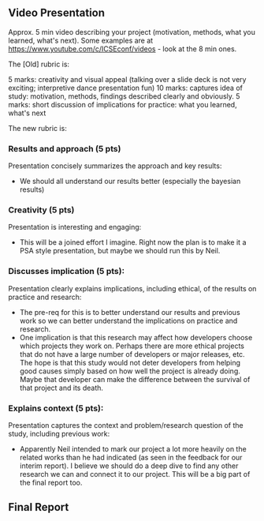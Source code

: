 ## Video Presentation
Approx. 5 min video describing your project (motivation, methods, what you learned, what's next).
Some examples are at https://www.youtube.com/c/ICSEconf/videos - look at the 8 min ones. 

The [Old] rubric is:

5 marks: creativity and visual appeal (talking over a slide deck is not very exciting; interpretive dance presentation fun)
10 marks: captures idea of study: motivation, methods, findings described clearly and obviously. 
5 marks: short discussion of implications for practice: what you learned, what's next

The new rubric is:
### Results and approach (5 pts)
Presentation concisely summarizes the approach and key results:

- We should all understand our results better (especially the bayesian results)

### Creativity (5 pts)
Presentation is interesting and engaging:

- This will be a joined effort I imagine. Right now the plan is to make it a PSA style presentation, but maybe we should run this by Neil.
### Discusses implication (5 pts):
Presentation clearly explains implications, including ethical, of the results on practice and research:

- The pre-req for this is to better understand our results and previous work so we can better understand the implications on practice and research.
- One implication is that this research may affect how developers choose which projects they work on. Perhaps there are more ethical projects that do not have a large number of developers or major releases, etc. The hope is that this study would not deter developers from helping good causes simply based on how well the project is already doing. Maybe that developer can make the difference between the survival of that project and its death.
### Explains context (5 pts):
Presentation captures the context and problem/research question of the study, including previous work:

- Apparently Neil intended to mark our project a lot more heavily on the related works than he had indicated (as seen in the feedback for our interim report). I believe we should do a deep dive to find any other research we can and connect it to our project. This will be a big part of the final report too.

## Final Report